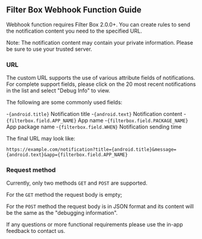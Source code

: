 ## Filter Box Webhook Function Guide

Webhook function requires Filter Box 2.0.0+. You can create rules to send the notification content you need to the specified URL.

Note: The notification content may contain your private information. Please be sure to use your trusted server.

### URL

The custom URL supports the use of various attribute fields of notifications. For complete support fields, please click on the 20 most recent notifications in the list and select "Debug Info" to view.

The following are some commonly used fields:

-`{android.title}` Notification title
-`{android.text}` Notification content
-`{filterbox.field.APP_NAME}` App name
-`{filterbox.field.PACKAGE_NAME}` App package name
-`{filterbox.field.WHEN}` Notification sending time

The final URL may look like:
```
https://example.com/notification?title={android.title}&message={android.text}&app={filterbox.field.APP_NAME}
```

### Request method

Currently, only two methods `GET` and `POST` are supported.

For the `GET` method the request body is empty;

For the `POST` method the request body is in JSON format and its content will be the same as the "debugging information".

If any questions or more functional requirements please use the in-app feedback to contact us.
